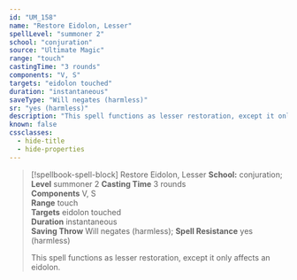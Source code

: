 ```yaml
---
id: "UM_158"
name: "Restore Eidolon, Lesser"
spellLevel: "summoner 2"
school: "conjuration"
source: "Ultimate Magic"
range: "touch"
castingTime: "3 rounds"
components: "V, S"
targets: "eidolon touched"
duration: "instantaneous"
saveType: "Will negates (harmless)"
sr: "yes (harmless)"
description: "This spell functions as lesser restoration, except it only affects an eidolon."
known: false
cssclasses:
  - hide-title
  - hide-properties
---
```


> [!spellbook-spell-block] Restore Eidolon, Lesser
> **School:** conjuration; **Level** summoner 2
> **Casting Time** 3 rounds  
> **Components** V, S  
> **Range** touch  
> **Targets** eidolon touched  
> **Duration** instantaneous  
> **Saving Throw** Will negates (harmless); **Spell Resistance** yes (harmless)
> 
> This spell functions as lesser restoration, except it only affects an eidolon.